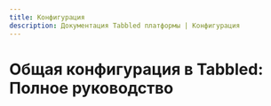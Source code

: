 ```yaml
---
title: Конфигурация
description: Документация Tabbled платформы | Конфигурация
---
```


# Общая конфигурация в Tabbled: Полное руководство

